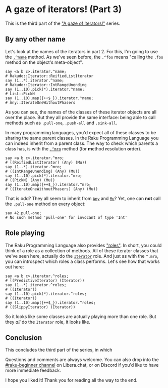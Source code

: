 # A gaze of iterators! (Part 3)

This is the third part of the ["A gaze of iterators!"](https://dev.to/lizmat/a-gaze-of-iterators-4pg5) series.

## By any other name

Let's look at the names of the iterators in part 2.  For this, I'm going to use the [`.^name`](https://docs.raku.org/routine/name#class_Metamodel::DefiniteHOW) method.  As we've seen before, the `.^foo` means "calling the `.foo` method on the object's meta-object".
```
say <a b c>.iterator.^name;
# Rakudo::Iterator::ReifiedListIterator
say (1..*).iterator.^name;
# Rakudo::Iterator::IntRangeUnending
say (1..10).pick(*).iterator.^name;
# List::PickN
say (1..10).map({++$_}).iterator.^name;
# Any::IterateOneWithoutPhasers
```
As you can see, the names of the classes of these iterator objects are all over the place.  But they all provide the same interface: being able to call methods such as `.pull-one`, `.push-all` and `.sink-all`.

In many programming languages, you'd expect all of these classes to be sharing the same parent classes.  In the Raku Programming Language you can indeed inherit from a parent class.  The way to check which parents a class has, is with the [`.^mro`](https://docs.raku.org/routine/mro) method (for **m**ethod **r**esolution **o**rder).
```
say <a b c>.iterator.^mro;
# ((ReifiedListIterator) (Any) (Mu))
say (1..*).iterator.^mro;
# ((IntRangeUnending) (Any) (Mu))
say (1..10).pick(*).iterator.^mro;
# ((PickN) (Any) (Mu))
say (1..10).map({++$_}).iterator.^mro;
# ((IterateOneWithoutPhasers) (Any) (Mu))
```
That is odd?  They all seem to inherit from [`Any`](https://docs.raku.org/type/Any) and [`Mu`](https://docs.raku.org/type/Mu)?  Yet, one can **not** call the `.pull-one` method on every object:
```
say 42.pull-one;
# No such method 'pull-one' for invocant of type 'Int'
```

## Role playing

The Raku Programming Language also provides ["roles"](https://docs.raku.org/language/objects#Roles).  In short, you could think of a role as a collection of methods.  All of these iterator classes that we've seen here, actually do the [`Iterator`](https://docs.raku.org/type/Iterator) role.  And just as with the `^.mro`, you can introspect which roles a class performs.  Let's see how that works out here:
```
say <a b c>.iterator.^roles;
# ((PredictiveIterator) (Iterator))
say (1..*).iterator.^roles;
# ((Iterator))
say (1..10).pick(*).iterator.^roles;
# ((Iterator))
say (1..10).map({++$_}).iterator.^roles;
# ((SlippyIterator) (Iterator))
```
So it looks like some classes are actually playing more than one role.  But they *all* do the `Iterator` role, it looks like.

## Conclusion

This concludes the third part of the series, in which

Questions and comments are always welcome.  You can also drop into the [#raku-beginner channel](https://web.libera.chat/?channel=#raku-beginner) on Libera.chat, or on Discord if you'd like to have more immediate feedback.

I hope you liked it!  Thank you for reading all the way to the end.
